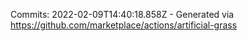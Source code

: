 Commits: 2022-02-09T14:40:18.858Z - Generated via https://github.com/marketplace/actions/artificial-grass
<br>
